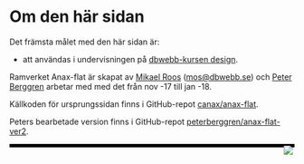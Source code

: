 Om den här sidan
==============================================

Det främsta målet med den här sidan är:

* att användas i undervisningen på [dbwebb-kursen design](http://dbwebb.se/design).

Ramverket Anax-flat är skapat av [Mikael Roos](https://mikaelroos.se) (mos@dbwebb.se) och [Peter Berggren](https://sites.google.com/berggren.im/peter/startsida) arbetar med med det från nov -17 till jan -18.

Källkoden för ursprungssidan finns i GitHub-repot [canax/anax-flat](git@github.com:canax/anax-flat.git).

Peters bearbetade version finns i GitHub-repot [peterberggren/anax-flat-ver2](https://github.com/peterberggren/anax-flat-ver2).

<div style="border: 3px solid black; overflow: auto markdown=1">
<img src="https://getflywheel.com/wp-content/uploads/2016/08/css-grid-layouts-grid-working.jpg" style="float: right">
</div>

